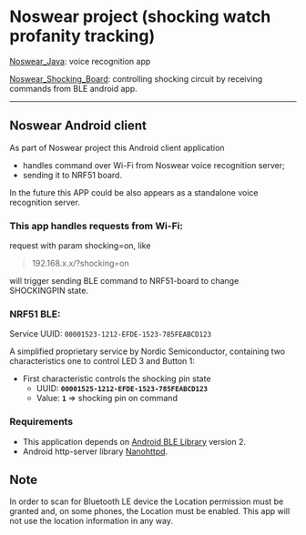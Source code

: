 # Noswear project (shocking watch profanity tracking)  

[Noswear_Java](https://github.com/StarrLucky/Noswear_Java): voice recognition app  

[Noswear_Shocking_Board](https://github.com/StarrLucky/Noswear_Shocking_Board): controlling shocking circuit by receiving commands from BLE android app.  

--- 

## Noswear Android client

As part of Noswear project this Android client application
*  handles command over Wi-Fi from Noswear voice recognition server;
 * sending it to NRF51 board.
 
In the future this APP could be also appears as a standalone voice recognition server.

### This app handles requests from Wi-Fi:
request with param shocking=on, like

> 192.168.x.x/?shocking=on

 will trigger sending BLE command to NRF51-board to change SHOCKINGPIN state.
 
### NRF51 BLE:

Service UUID: `00001523-1212-EFDE-1523-785FEABCD123`

A simplified proprietary service by Nordic Semiconductor, containing two characteristics one to 
control LED 3 and Button 1:

- First characteristic controls the shocking pin state
  - UUID: **`00001525-1212-EFDE-1523-785FEABCD123`**
  - Value: **`1`** => shocking pin on command


### Requirements

* This application depends on [Android BLE Library](https://github.com/NordicSemiconductor/Android-BLE-Library/) version 2.
* Android http-server library [Nanohttpd](https://github.com/NanoHttpd/nanohttpd).


## Note

In order to scan for Bluetooth LE device the Location permission must be granted and, on some phones, 
the Location must be enabled. This app will not use the location information in any way.
